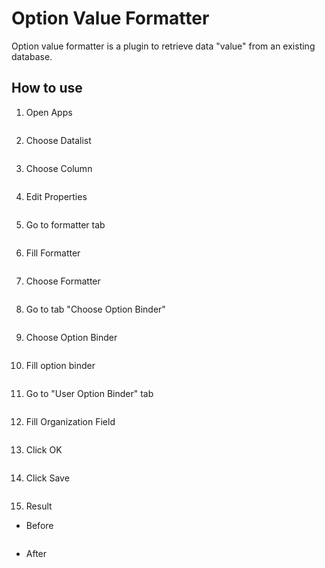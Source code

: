 # Option Value Formatter

Option value formatter is a plugin to retrieve data "value" from an existing database.


## How to use

1. Open Apps

<img src="https://raw.githubusercontent.com/kinnara-digital-studio/kecak-workflow/master/docs/assets/optionValueFormatter_openApps.png" alt="" />


2. Choose Datalist

<img src="https://raw.githubusercontent.com/kinnara-digital-studio/kecak-workflow/master/docs/assets/optionValueFormatter_chooseDatalist.png" alt="" />


3. Choose Column

<img src="https://raw.githubusercontent.com/kinnara-digital-studio/kecak-workflow/master/docs/assets/optionValueFormatter_chooseColumn.png" alt="" />


4. Edit Properties

<img src="https://raw.githubusercontent.com/kinnara-digital-studio/kecak-workflow/master/docs/assets/optionValueFormatter_properties.png" alt="" />


5. Go to formatter tab

<img src="https://raw.githubusercontent.com/kinnara-digital-studio/kecak-workflow/master/docs/assets/optionValueFormatter_tabFormatter.png" alt="" />


6. Fill Formatter

<img src="https://raw.githubusercontent.com/kinnara-digital-studio/kecak-workflow/master/docs/assets/optionValueFormatter_fillFormatter.png" alt="" />


7. Choose Formatter

<img src="https://raw.githubusercontent.com/kinnara-digital-studio/kecak-workflow/master/docs/assets/optionValueFormatter_chooseFormatter.png" alt="" />


8. Go to tab "Choose Option Binder"

<img src="https://raw.githubusercontent.com/kinnara-digital-studio/kecak-workflow/master/docs/assets/optionValueFormatter_chooseOptionBinder.png" alt="" />


9. Choose Option Binder

<img src="https://raw.githubusercontent.com/kinnara-digital-studio/kecak-workflow/master/docs/assets/optionValueFormatter_chooseOptionBinder2.png" alt="" />


10. Fill option binder

<img src="https://raw.githubusercontent.com/kinnara-digital-studio/kecak-workflow/master/docs/assets/optionValueFormatter_fillOptionBinder.png" alt="" />

11. Go to "User Option Binder" tab

<img src="https://raw.githubusercontent.com/kinnara-digital-studio/kecak-workflow/master/docs/assets/optionValueFormatter_fillOprionBinder2.png" alt="" />

12. Fill Organization Field

<img src="https://raw.githubusercontent.com/kinnara-digital-studio/kecak-workflow/master/docs/assets/optionValueFormatter_organization.png" alt="" />

13. Click OK

<img src="https://raw.githubusercontent.com/kinnara-digital-studio/kecak-workflow/master/docs/assets/optionValueFormatter_ok.png" alt="" />

14. Click Save

<img src="https://raw.githubusercontent.com/kinnara-digital-studio/kecak-workflow/master/docs/assets/optionValueFormatter_save.png" alt="" />

15. Result

- Before

<img src="https://raw.githubusercontent.com/kinnara-digital-studio/kecak-workflow/master/docs/assets/optionValueFormatter_result_before.png" alt="" />


- After

<img src="https://raw.githubusercontent.com/kinnara-digital-studio/kecak-workflow/master/docs/assets/optionValueFormatter_result_after.png" alt="" />



